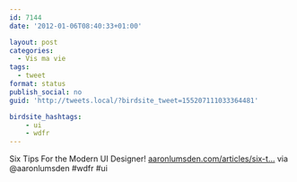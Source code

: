 ```yaml
---
id: 7144
date: '2012-01-06T08:40:33+01:00'

layout: post
categories:
  - Vis ma vie
tags:
  - tweet
format: status
publish_social: no
guid: 'http://tweets.local/?birdsite_tweet=155207111033364481'

birdsite_hashtags:
    - ui
    - wdfr
---
```


Six Tips For the Modern UI Designer! [aaronlumsden.com/articles/six-t…](http://www.aaronlumsden.com/articles/six-tips-for-the-modern-ui-designer/) via @aaronlumsden #wdfr #ui